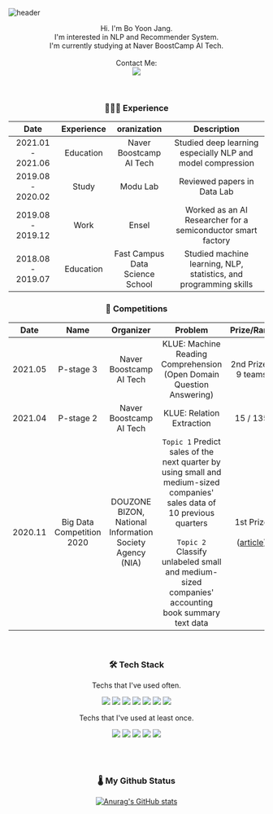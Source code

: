 ![header](https://capsule-render.vercel.app/api?type=waving&color=_hexcode&height=200&section=header&text=Jang%20Boyoon&desc=AI%20Engineer&fontSize=40&animation=fadeIn&fontAlignY=35&fontColor=de4d44&descSize=13&descAlign=59.8&descAlignY=45.5)

<p align='center'> Hi. I'm Bo Yoon Jang.
  <br> I'm interested in NLP and Recommender System.
  <br> I'm currently studying at Naver BoostCamp AI Tech.
  <br><br> Contact Me:
  <br> <a href="mailto:dataminegame@gmail.com"><img src="https://img.shields.io/badge/Gmail-d14836?style=flat-square&logo=Gmail&logoColor=white&link=kimhyein7110@gmail.com"/></a>
</p>
<p align='center'>
</br>

<h3 align='center'>👩🏻‍💻 Experience</h3>

|Date|Experience|oranization|Description|
|:--:|:--------:|:---------:|:---------:|
|2021.01 - 2021.06|Education|Naver Boostcamp<br>AI Tech|Studied deep learning especially NLP and model compression|
|2019.08 - 2020.02|Study|Modu Lab|Reviewed papers in Data Lab|
|2019.08 - 2019.12|Work|Ensel|Worked as an AI Researcher for a semiconductor smart factory|
|2018.08 - 2019.07|Education|Fast Campus<br>Data Science School|Studied machine learning, NLP, statistics, and programming skills|

<h3 align='center'>🏅 Competitions</h3>

|Date|Name|Organizer|Problem|Prize/Rank|
|:--:|:--:|:-------:|:-----:|:---:|
|2021.05|P-stage 3|Naver Boostcamp AI Tech|KLUE: Machine Reading Comprehension</br>(Open Domain Question Answering)|2nd Prize / 9 teams|
|2021.04|P-stage 2|Naver Boostcamp AI Tech|KLUE: Relation Extraction|15 / 135|
|2020.11|Big Data Competition 2020|DOUZONE BIZON,</br>National Information Society Agency (NIA)|`Topic 1` Predict sales of the next quarter by using small and medium-sized companies' sales data of 10 previous quarters</br></br>`Topic 2` Classify unlabeled small and medium-sized companies' accounting book summary text data|1st Prize</br></br>([article](https://www.mk.co.kr/news/business/view/2020/11/1131764/))|

</br>
<h3 align='center'>🛠 Tech Stack</h3>

<p align='center' font-weight='bold'> Techs that I've used often.</p>
<p align='center'>
  <img src="https://img.shields.io/badge/Python-3766AB?style=flat&logo=Python&logoColor=white">
  <img src="https://img.shields.io/badge/Pytorch-FF3232?style=flat&logo=Pytorch&logoColor=white">
  <img src="https://img.shields.io/badge/Keras-D00000?style=flat&logo=Keras&logoColor=white">
  <img src="https://img.shields.io/badge/scikit learn-F7931E?style=flat&logo=scikit-learn&logoColor=white">
  <img src="https://img.shields.io/badge/Numpy-1E8449?style=flat&logo=Numpy&logoColor=white">
  <img src="https://img.shields.io/badge/Pandas-FF8C0A?style=flat&logo=Pandas&logoColor=white"> 
  <img src="https://img.shields.io/badge/MySQL-4479A1?style=flat&logo=MySQL&logoColor=white">
</p>

<p align='center' font-weight='bold'> Techs that I've used at least once.</p>
<p align='center'>
  <img src="https://img.shields.io/badge/Apache Spark-E25A1C?style=flat&logo=Apache-Spark&logoColor=white">
  <img src="https://img.shields.io/badge/HTML-E34F26?style=flat&logo=HTML5&logoColor=white">
  <img src="https://img.shields.io/badge/CSS-1572B6?style=flat&logo=CSS3&logoColor=white">
  <img src="https://img.shields.io/badge/JavaScript-F7DF1E?style=flat&logo=JavaScript&logoColor=white">
  <img src="https://img.shields.io/badge/C Sharp-239120?style=flat&logo=C-Sharp&logoColor=white">
</p>
</br>


</br>
<h3 align="center">🌡 My Github Status</h3>
<div align="center">

[![Anurag's GitHub stats](https://github-readme-stats.vercel.app/api?username=dataminegames&hide_title=true&show_icons=true&include_all_commits=true&disable_animations=true&theme=vue)](https://github.com/anuraghazra/github-readme-stats)
</div>
